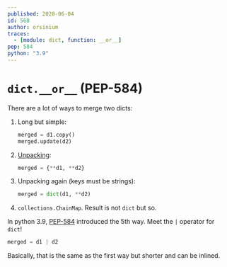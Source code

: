 ```yaml
---
published: 2020-06-04
id: 568
author: orsinium
traces:
  - [module: dict, function: __or__]
pep: 584
python: "3.9"
---
```


# `dict.__or__` (PEP-584)

There are a lot of ways to merge two dicts:

1. Long but simple:

    ```python
    merged = d1.copy()
    merged.update(d2)
    ```

2. [Unpacking](https://t.me/pythonetc/538):

    ```python
    merged = {**d1, **d2}
    ```

3. Unpacking again (keys must be strings):

    ```python
    merged = dict(d1, **d2)
    ```

4. `collections.ChainMap`. Result is not `dict` but so.

In python 3.9, [PEP-584](https://www.python.org/dev/peps/pep-0584/) introduced the 5th way. Meet the `|` operator for `dict`!

```python
merged = d1 | d2
```

Basically, that is the same as the first way but shorter and can be inlined.
